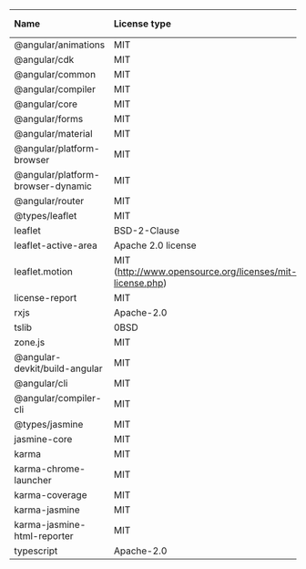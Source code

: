 | Name                              | License type                                             | Installed version |
| :-------------------------------- | :------------------------------------------------------- | :---------------- |
| @angular/animations               | MIT                                                      | 18.1.0            |
| @angular/cdk                      | MIT                                                      | 18.1.0            |
| @angular/common                   | MIT                                                      | 18.1.0            |
| @angular/compiler                 | MIT                                                      | 18.1.0            |
| @angular/core                     | MIT                                                      | 18.1.0            |
| @angular/forms                    | MIT                                                      | 18.1.0            |
| @angular/material                 | MIT                                                      | 18.1.0            |
| @angular/platform-browser         | MIT                                                      | 18.1.0            |
| @angular/platform-browser-dynamic | MIT                                                      | 18.1.0            |
| @angular/router                   | MIT                                                      | 18.1.0            |
| @types/leaflet                    | MIT                                                      | 1.9.12            |
| leaflet                           | BSD-2-Clause                                             | 1.9.4             |
| leaflet-active-area               | Apache 2.0 license                                       | 1.2.1             |
| leaflet.motion                    | MIT (http://www.opensource.org/licenses/mit-license.php) | 0.3.2             |
| license-report                    | MIT                                                      | 6.5.0             |
| rxjs                              | Apache-2.0                                               | 7.8.1             |
| tslib                             | 0BSD                                                     | 2.6.3             |
| zone.js                           | MIT                                                      | 0.14.7            |
| @angular-devkit/build-angular     | MIT                                                      | 18.1.0            |
| @angular/cli                      | MIT                                                      | 18.1.0            |
| @angular/compiler-cli             | MIT                                                      | 18.1.0            |
| @types/jasmine                    | MIT                                                      | 5.1.4             |
| jasmine-core                      | MIT                                                      | 5.1.2             |
| karma                             | MIT                                                      | 6.4.3             |
| karma-chrome-launcher             | MIT                                                      | 3.2.0             |
| karma-coverage                    | MIT                                                      | 2.2.1             |
| karma-jasmine                     | MIT                                                      | 5.1.0             |
| karma-jasmine-html-reporter       | MIT                                                      | 2.1.0             |
| typescript                        | Apache-2.0                                               | 5.4.5             |

